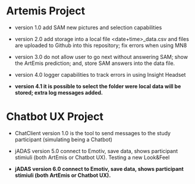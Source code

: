 # Artemis Project

* version 1.0 add SAM new pictures and selection capabilities

* version 2.0 add storage into a local file <date+time>_data.csv and files are uploaded to Github into this repository; fix errors when using MN8

* version 3.0 do not allow user to go next without answering SAM; show the ArtEmis prediction; and, store SAM answers into the data file.

* version 4.0 logger capabilities to track errors in using Insight Headset

* **version 4.1 it is possible to select the folder were local data will be stored; extra log messages added.**

# Chatbot UX Project
  
* ChatClient version 1.0 is the tool to send messages to the study participant (simulating being a Chatbot)

* jADAS version 5.0 connect to Emotiv, save data, shows participant stimiuli (both ArtEmis or Chatbot UX). Testing a new Look&Feel

* **jADAS version 6.0 connect to Emotiv, save data, shows participant stimiuli (both ArtEmis or Chatbot UX).**

